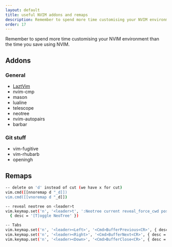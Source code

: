 ```yaml
---
layout: default
title: useful NVIM addons and remaps
description: Remember to spend more time customising your NVIM environment than the time you save using NVIM
order: 17
---
```


Remember to spend more time customising your NVIM environment than the time you save using NVIM.

## Addons

### General
* [LaztVim](https://www.lazyvim.org/)
* nvim-cmp
* mason
* lualine
* telescope
* neotree
* nvim-autopairs
* barbar

### Git stuff
* vim-fugitive
* vim-rhubarb
* openingh

## Remaps

```sh
-- delete on 'd' instead of cut (we have x for cut)
vim.cmd([[nnoremap d "_d]])
vim.cmd([[vnoremap d "_d]])

-- reveal neotree on <leader>t
vim.keymap.set('n', '<leader>t', ':Neotree current reveal_force_cwd position=right toggle<CR>',
  { desc = '[T]oggle NeoTree' })

-- Tabs 
vim.keymap.set('n', '<leader><Left>', '<Cmd>BufferPrevious<CR>', { desc = 'Tab <-' })
vim.keymap.set('n', '<leader><Right>', '<Cmd>BufferNext<CR>', { desc = 'Tab ->' })
vim.keymap.set('n', '<leader><Down>', '<Cmd>BufferClose<CR>', { desc = 'Tab Close' })
```